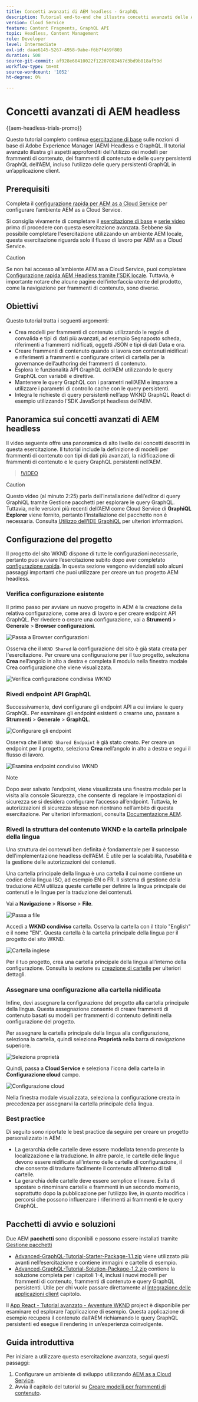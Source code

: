 ```yaml
---
title: Concetti avanzati di AEM headless - GraphQL
description: Tutorial end-to-end che illustra concetti avanzati delle API GraphQL di Adobe Experience Manager (AEM).
version: Cloud Service
feature: Content Fragments, GraphQL API
topic: Headless, Content Management
role: Developer
level: Intermediate
exl-id: daae6145-5267-4958-9abe-f6b7f469f803
duration: 508
source-git-commit: af928e60410022f12207082467d3bd9b818af59d
workflow-type: tm+mt
source-wordcount: '1052'
ht-degree: 0%

---
```


# Concetti avanzati di AEM headless

{{aem-headless-trials-promo}}

Questo tutorial completo continua [esercitazione di base](../multi-step/overview.md) sulle nozioni di base di Adobe Experience Manager (AEM) Headless e GraphQL. Il tutorial avanzato illustra gli aspetti approfonditi dell’utilizzo dei modelli per frammenti di contenuto, dei frammenti di contenuto e delle query persistenti GraphQL dell’AEM, incluso l’utilizzo delle query persistenti GraphQL in un’applicazione client.

## Prerequisiti

Completa il [configurazione rapida per AEM as a Cloud Service](../quick-setup/cloud-service.md) per configurare l’ambiente AEM as a Cloud Service.

Si consiglia vivamente di completare il [esercitazione di base](../multi-step/overview.md) e [serie video](../video-series/modeling-basics.md) prima di procedere con questa esercitazione avanzata. Sebbene sia possibile completare l&#39;esercitazione utilizzando un ambiente AEM locale, questa esercitazione riguarda solo il flusso di lavoro per AEM as a Cloud Service.

>[!CAUTION]
>
>Se non hai accesso all’ambiente AEM as a Cloud Service, puoi completare [Configurazione rapida AEM Headless tramite l’SDK locale](https://experienceleague.adobe.com/docs/experience-manager-learn/getting-started-with-aem-headless/graphql/quick-setup/local-sdk.html). Tuttavia, è importante notare che alcune pagine dell’interfaccia utente del prodotto, come la navigazione per frammenti di contenuto, sono diverse.



## Obiettivi

Questo tutorial tratta i seguenti argomenti:

* Crea modelli per frammenti di contenuto utilizzando le regole di convalida e tipi di dati più avanzati, ad esempio Segnaposto scheda, riferimenti a frammenti nidificati, oggetti JSON e tipi di dati Data e ora.
* Creare frammenti di contenuto quando si lavora con contenuti nidificati e riferimenti a frammenti e configurare criteri di cartella per la governance dell’authoring dei frammenti di contenuto.
* Esplora le funzionalità API GraphQL dell’AEM utilizzando le query GraphQL con variabili e direttive.
* Mantenere le query GraphQL con i parametri nell’AEM e imparare a utilizzare i parametri di controllo cache con le query persistenti.
* Integra le richieste di query persistenti nell’app WKND GraphQL React di esempio utilizzando l’SDK JavaScript headless dell’AEM.

## Panoramica sui concetti avanzati di AEM headless

Il video seguente offre una panoramica di alto livello dei concetti descritti in questa esercitazione. Il tutorial include la definizione di modelli per frammenti di contenuto con tipi di dati più avanzati, la nidificazione di frammenti di contenuto e le query GraphQL persistenti nell’AEM.

>[!VIDEO](https://video.tv.adobe.com/v/340035?quality=12&learn=on)

>[!CAUTION]
>
>Questo video (al minuto 2:25) parla dell’installazione dell’editor di query GraphiQL tramite Gestione pacchetti per esplorare le query GraphQL. Tuttavia, nelle versioni più recenti dell’AEM come Cloud Service di **GraphiQL Explorer** viene fornito, pertanto l’installazione del pacchetto non è necessaria. Consulta [Utilizzo dell’IDE GraphiQL](https://experienceleague.adobe.com/docs/experience-manager-cloud-service/content/headless/graphql-api/graphiql-ide.html) per ulteriori informazioni.


## Configurazione del progetto

Il progetto del sito WKND dispone di tutte le configurazioni necessarie, pertanto puoi avviare l’esercitazione subito dopo aver completato [configurazione rapida](../quick-setup/cloud-service.md). In questa sezione vengono evidenziati solo alcuni passaggi importanti che puoi utilizzare per creare un tuo progetto AEM headless.


### Verifica configurazione esistente

Il primo passo per avviare un nuovo progetto in AEM è la creazione della relativa configurazione, come area di lavoro e per creare endpoint API GraphQL. Per rivedere o creare una configurazione, vai a **Strumenti** > **Generale** > **Browser configurazioni**.

![Passa a Browser configurazioni](assets/overview/create-configuration.png)

Osserva che il `WKND Shared` la configurazione del sito è già stata creata per l&#39;esercitazione. Per creare una configurazione per il tuo progetto, seleziona **Crea** nell’angolo in alto a destra e completa il modulo nella finestra modale Crea configurazione che viene visualizzata.

![Verifica configurazione condivisa WKND](assets/overview/review-wknd-shared-configuration.png)

### Rivedi endpoint API GraphQL

Successivamente, devi configurare gli endpoint API a cui inviare le query GraphQL. Per esaminare gli endpoint esistenti o crearne uno, passare a **Strumenti** > **Generale** > **GraphQL**.

![Configurare gli endpoint](assets/overview/endpoints.png)

Osserva che il `WKND Shared Endpoint` è già stato creato. Per creare un endpoint per il progetto, seleziona **Crea** nell’angolo in alto a destra e segui il flusso di lavoro.

![Esamina endpoint condiviso WKND](assets/overview/review-wknd-shared-endpoint.png)

>[!NOTE]
>
> Dopo aver salvato l’endpoint, viene visualizzata una finestra modale per la visita alla console Sicurezza, che consente di regolare le impostazioni di sicurezza se si desidera configurare l’accesso all’endpoint. Tuttavia, le autorizzazioni di sicurezza stesse non rientrano nell’ambito di questa esercitazione. Per ulteriori informazioni, consulta [Documentazione AEM](https://experienceleague.adobe.com/docs/experience-manager-65/administering/security/security.html).

### Rivedi la struttura del contenuto WKND e la cartella principale della lingua

Una struttura dei contenuti ben definita è fondamentale per il successo dell’implementazione headless dell’AEM. È utile per la scalabilità, l’usabilità e la gestione delle autorizzazioni dei contenuti.

Una cartella principale della lingua è una cartella il cui nome contiene un codice della lingua ISO, ad esempio EN o FR. Il sistema di gestione della traduzione AEM utilizza queste cartelle per definire la lingua principale dei contenuti e le lingue per la traduzione dei contenuti.

Vai a **Navigazione** > **Risorse** > **File**.

![Passa a file](assets/overview/files.png)

Accedi a **WKND condiviso** cartella. Osserva la cartella con il titolo &quot;English&quot; e il nome &quot;EN&quot;. Questa cartella è la cartella principale della lingua per il progetto del sito WKND.

![Cartella inglese](assets/overview/english.png)

Per il tuo progetto, crea una cartella principale della lingua all’interno della configurazione. Consulta la sezione su [creazione di cartelle](/help/headless-tutorial/graphql/advanced-graphql/author-content-fragments.md#create-folders) per ulteriori dettagli.

### Assegnare una configurazione alla cartella nidificata

Infine, devi assegnare la configurazione del progetto alla cartella principale della lingua. Questa assegnazione consente di creare frammenti di contenuto basati su modelli per frammenti di contenuto definiti nella configurazione del progetto.

Per assegnare la cartella principale della lingua alla configurazione, seleziona la cartella, quindi seleziona **Proprietà** nella barra di navigazione superiore.

![Seleziona proprietà](assets/overview/properties.png)

Quindi, passa a **Cloud Service** e seleziona l’icona della cartella in **Configurazione cloud** campo.

![Configurazione cloud](assets/overview/cloud-conf.png)

Nella finestra modale visualizzata, seleziona la configurazione creata in precedenza per assegnarvi la cartella principale della lingua.

### Best practice

Di seguito sono riportate le best practice da seguire per creare un progetto personalizzato in AEM:

* La gerarchia delle cartelle deve essere modellata tenendo presente la localizzazione e la traduzione. In altre parole, le cartelle delle lingue devono essere nidificate all’interno delle cartelle di configurazione, il che consente di tradurre facilmente il contenuto all’interno di tali cartelle.
* La gerarchia delle cartelle deve essere semplice e lineare. Evita di spostare o rinominare cartelle e frammenti in un secondo momento, soprattutto dopo la pubblicazione per l’utilizzo live, in quanto modifica i percorsi che possono influenzare i riferimenti ai frammenti e le query GraphQL.

## Pacchetti di avvio e soluzioni

Due AEM **pacchetti** sono disponibili e possono essere installati tramite [Gestione pacchetti](/help/headless-tutorial/graphql/advanced-graphql/author-content-fragments.md#sample-content)

* [Advanced-GraphQL-Tutorial-Starter-Package-1.1.zip](/help/headless-tutorial/graphql/advanced-graphql/assets/tutorial-files/Advanced-GraphQL-Tutorial-Starter-Package-1.1.zip) viene utilizzato più avanti nell’esercitazione e contiene immagini e cartelle di esempio.
* [Advanced-GraphQL-Tutorial-Solution-Package-1.2.zip](/help/headless-tutorial/graphql/advanced-graphql/assets/tutorial-files/Advanced-GraphQL-Tutorial-Solution-Package-1.2.zip) contiene la soluzione completa per i capitoli 1-4, inclusi i nuovi modelli per frammenti di contenuto, frammenti di contenuto e query GraphQL persistenti. Utile per chi vuole passare direttamente al [Integrazione delle applicazioni client](/help/headless-tutorial/graphql/advanced-graphql/client-application-integration.md) capitolo.


Il [App React - Tutorial avanzato - Avventure WKND](https://github.com/adobe/aem-guides-wknd-graphql/blob/main/advanced-tutorial/README.md) project è disponibile per esaminare ed esplorare l’applicazione di esempio. Questa applicazione di esempio recupera il contenuto dall’AEM richiamando le query GraphQL persistenti ed esegue il rendering in un’esperienza coinvolgente.

## Guida introduttiva

Per iniziare a utilizzare questa esercitazione avanzata, segui questi passaggi:

1. Configurare un ambiente di sviluppo utilizzando [AEM as a Cloud Service](../quick-setup/cloud-service.md).
1. Avvia il capitolo del tutorial su [Creare modelli per frammenti di contenuto](/help/headless-tutorial/graphql/advanced-graphql/create-content-fragment-models.md).

